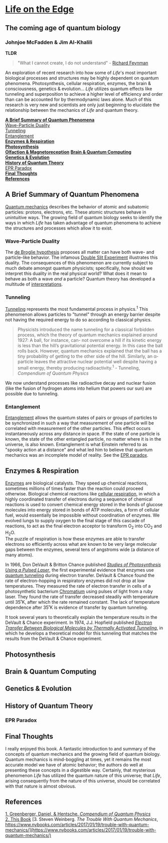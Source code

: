 ---
---
# [Life on the Edge](https://www.amazon.com/Life-Edge-Coming-Quantum-Biology/dp/0307986829)
## The coming age of quantum biology
### Johnjoe McFadden & Jim Al-Khalili

**TLDR**  
> "What I cannot create, I do not understand" - [Richard Feynman](https://en.wikipedia.org/wiki/Richard_Feynman)  

An exploration of recent research into how some of *Life*'s most important biological processes and structures may be highly dependent on quantum phenomena.  Photosynthesis, cellular respiration, enzymes, the brain & consciousness, genetics & evolution... *Life* utilizes quantum effects like tunneling and superposition to achieve a higher level of efficiency and order than can be accounted for by thermodynamic laws alone.  Much of this research is very new and scientists are only just beginning to elucidate the relationship between the mechanics of *Life* and quantum theory.

[**A Brief Summary of Quantum Phenomena**](#a-brief-summary-of-quantum-phenomena)  
      [Wave-Particle Duality](#wave-particle-duality)    
      [Tunneling](#tunneling)  
      [Entanglement](#entanglement)    
[**Enzymes & Respiration**](#enzymes-&-respiration)  
[**Photosynthesis**](#photosynthesis)  
[**Olfaction & Magnetoreception**](#olfaction-&-magnetoreception)
[**Brain & Quantum Computing**](#brain-&-quantum-computing)  
[**Genetics & Evolution**](#genetics-&-evolution)  
[**History of Quantum Theory**](#history-of-quantum-thoery)  
      [EPR Paradox](#epr-paradox)  
[**Final Thoughts**](#final-thoughts)  
[**References**](#references)  

## A Brief Summary of Quantum Phenomena
[Quantum mechanics](https://en.wikipedia.org/wiki/Quantum_mechanics) describes the behavior of atomic and subatomic particles: protons, electrons, etc.  These atomic structures behave in unintuitive ways.  The growing field of quantum biology seeks to identify the ways in which *Life* has taken advantage of quantum phenomena to achieve the structures and processes which allow it to exist.
### Wave-Particle Duality
The [de Broglie hypothesis](https://en.wikipedia.org/wiki/Matter_wave#The_de_Broglie_hypothesis) proposes all matter can have both wave- and particle-like behavior.  The infamous [Double Slit Experiment](https://en.wikipedia.org/wiki/Double-slit_experiment) illustrates this duality.  The consequences of this phenomenon are currently subject to much debate amongst quantum physicists; specifically, how should we interpret this duality in the real physical world?  What does it mean to behave as both a wave *and* a particle?  Quantum theory has developed a multitude of [interpretations](https://en.wikipedia.org/wiki/Interpretations_of_quantum_mechanics#Summary_of_common_interpretations_of_quantum_mechanics).
### Tunneling
[Tunneling](https://en.wikipedia.org/wiki/Quantum_tunnelling) represents the most fundamental process in physics.<sup>1</sup>  This phenomenon allows particles to "tunnel" through an energy barrier despite not having the required energy to do so according to classical physics.
>Physicists introduced the name tunneling for a classical forbidden process, which the theory of quantum mechanics explained around 1927: A ball, for instance, can- not overcome a hill if its kinetic energy is less than the hill’s gravitational potential energy. In this case the ball rolls back. However, quantum mechanics explained that the ball has a tiny probability of getting to the other side of the hill. Similarly, an α-particle leaves the attractive nuclear potential well despite having a small energy, thereby producing radioactivity.<sup>1</sup> - Tunneling, *Compendium of Quantum Physics*

We now understand processes like radioactive decay and nuclear fusion (like the fusion of hydrogen atoms into helium that powers our sun) are possible due to tunneling.  

### Entanglement
[Entanglement](https://en.wikipedia.org/wiki/Quantum_entanglement) allows the quantum states of pairs or groups of particles to be synchronized in such a way that measurement of one particle will be correlated with measurement of the other particles.  This effect occurs instantaneously across any distance in space.  If the state of one particle is known, the state of the other entangled particle, no matter where it is in the universe, is also known.  Entanglement is what Einstein referred to as "spooky action at a distance" and what led him to believe that quantum mechanics was an incomplete model of reality.  See the [EPR paradox](#epr-paradox).

## Enzymes & Respiration
[Enzymes](https://en.wikipedia.org/wiki/Enzyme) are biological catalysts.  They speed up chemical reactions, sometimes millions of times faster than the reaction could proceed otherwise.  Biological chemical reactions like [cellular respiration](https://en.wikipedia.org/wiki/Cellular_respiration), in which a highly coordinated transfer of electrons during a sequence of chemical reactions is used to convert chemical energy stored in the bonds of glucose molecules into energy stored in bonds of ATP molecules, a form of cellular fuel, would essentially be impossible without coordination of enzymes.  We evolved lungs to supply oxygen to the final stage of this cascade of reactions, to act as the final electron acceptor to transform O<sub>2</sub> into CO<sub>2</sub> and H<sub>2</sub>O.  
The puzzle of respiration is how these enzymes are able to transfer electrons so efficiently across what are known to be very large molecular gaps between the enzymes, several tens of angstroms wide (a distance of many atoms).  

In 1966, Don DeVault & Britton Chance published [*Studies of Photosynthesis Using a Pulsed Laser*](http://www.cell.com/biophysj/pdf/S0006-3495(66)86698-5.pdf), the first experimental evidence that enzymes use [quantum tunneling](#tunneling) during electron transfer.  DeVault & Chance found the rate of electron-hopping in respiratory enzymes did not drop at low temperatures.  They measured the rate of electron transfer in cells of a photosynthetic bacterium [Chromatium](https://en.wikipedia.org/wiki/Chromatium) using pulses of light from a ruby laser.  They found the rate of transfer decreased steadily with temperature until 35˚K, after which the rate remained constant.  The lack of temperature dependence after 35˚K is evidence of transfer by quantum tunneling.  

It took several years to theoretically explain the temperature results in the DeVault & Chance experiment.  In 1974, J.J. Hopfield published [*Electron Transfer Between Biological Molecules by Thermally Activated Tunneling*](https://pdfs.semanticscholar.org/cba0/4f5cdaaa98e4ae27420befa50142ee9971f8.pdf), in which he develops a theoretical model for this tunneling that matches the results from the DeVault & Chance experiment.

## Photosynthesis

## Brain & Quantum Computing

## Genetics & Evolution

## History of Quantum Theory  
### EPR Paradox  
## Final Thoughts
I really enjoyed this book.  A fantastic introduction to and summary of the concepts of quantum mechanics and the growing field of quantum biology.  Quantum mechanics is mind-boggling at times, yet it remains the most accurate model we have of atomic behavior; the authors do well at presenting these concepts in a digestible way.  Certainly, that mysterious phenomenon *Life* has utilized the quantum nature of this universe; that *Life*, arising consequently from the nature of this universe, should be correlated with that nature is almost obvious.
## References
[1. Greenberger, Daniel, & Hentsche. *Compendium of Quantum Physics*](http://www.bookmetrix.com/detail/book/38fad005-0749-423e-b9dd-7273457b7588)  
[2. This Book](#)
[3. Steven Weinberg. *The Trouble With Quantum Mechanics*, https://www.nybooks.com/articles/2017/01/19/trouble-with-quantum-mechanics/](https://www.nybooks.com/articles/2017/01/19/trouble-with-quantum-mechanics/)  
